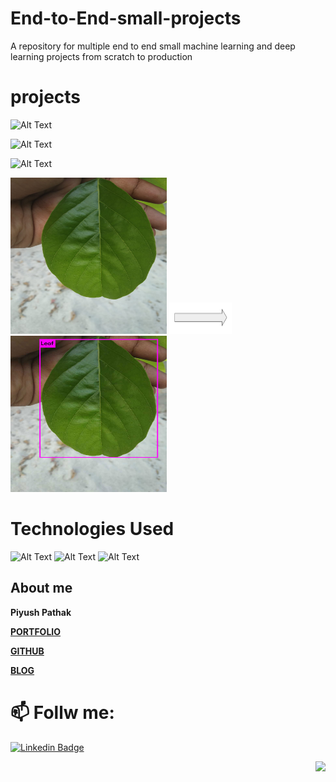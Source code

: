 # End-to-End-small-projects
A repository for multiple end to end small machine learning and deep learning projects from scratch to production

# projects
![Alt Text](https://github.com/piyushpathak03/End-to-End-small-projects/blob/master/Customer-Life-Time-Value-Prediction-Flask-Deployment--Heroku-master/CLTP%20Analysis%20Output/clv.jpg)

![Alt Text](https://github.com/piyushpathak03/End-to-End-small-projects/blob/master/Employee-Attrition-Rate-Prediction-Flask--Deployment-Heroku-master/static/ATTT.png)

![Alt Text](https://github.com/piyushpathak03/End-to-End-small-projects/blob/master/IPL-Score-Prediction-with-Deployment/static/ipl.jpeg)

<img src="https://github.com/piyushpathak03/End-to-End-small-projects/blob/master/Leaf-Disease-Classifier-master/images/leaf_before_yolo.jpeg" width="250" height="250"> <img src="https://github.com/piyushpathak03/End-to-End-small-projects/blob/master/Leaf-Disease-Classifier-master/images/arrow.png" width="100" height="50">
 <img src="https://github.com/piyushpathak03/End-to-End-small-projects/blob/master/Leaf-Disease-Classifier-master/images/leaf_after_yolo.jpeg" width="250" height="250">

# Technologies Used

![Alt Text](https://github.com/piyushpathak03/End-to-End-small-projects/blob/master/IPL-Score-Prediction-with-Deployment/static/p1.jpg)
![Alt Text](https://github.com/piyushpathak03/End-to-End-small-projects/blob/master/IPL-Score-Prediction-with-Deployment/static/p2.png)
![Alt Text](https://github.com/piyushpathak03/End-to-End-small-projects/blob/master/IPL-Score-Prediction-with-Deployment/static/p3.png)


## About me

**Piyush Pathak**

[**PORTFOLIO**](https://anirudhrapathak3.wixsite.com/piyush)

[**GITHUB**](https://github.com/piyushpathak03)

[**BLOG**](https://medium.com/@piyushpathak03)


# 📫 Follw me: 

[![Linkedin Badge](https://img.shields.io/badge/-PiyushPathak-blue?style=flat-square&logo=Linkedin&logoColor=white&link=https://www.linkedin.com/in/piyushpathak03/)](https://www.linkedin.com/in/piyushpathak03/)

<p  align="right"><img height="100" src = "https://media.giphy.com/media/l3URDstnIjBNY7rwLB/giphy.gif"></p>

